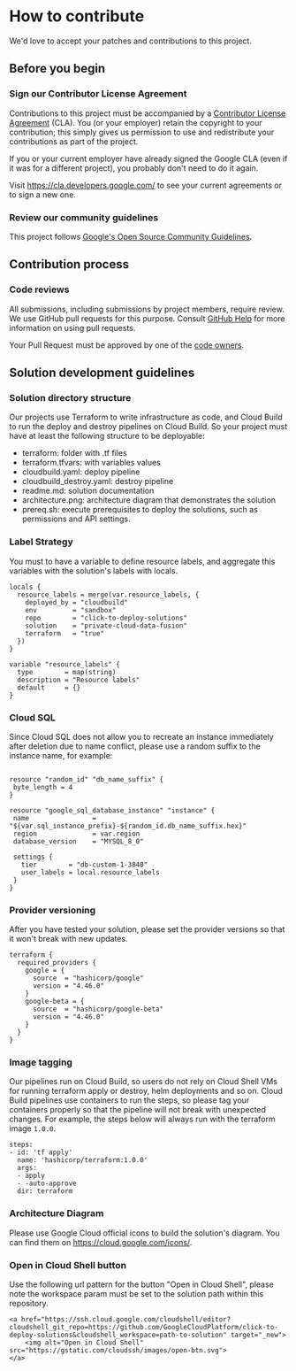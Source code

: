 # How to contribute

We'd love to accept your patches and contributions to this project.

## Before you begin

### Sign our Contributor License Agreement

Contributions to this project must be accompanied by a
[Contributor License Agreement](https://cla.developers.google.com/about) (CLA).
You (or your employer) retain the copyright to your contribution; this simply
gives us permission to use and redistribute your contributions as part of the
project.

If you or your current employer have already signed the Google CLA (even if it
was for a different project), you probably don't need to do it again.

Visit <https://cla.developers.google.com/> to see your current agreements or to
sign a new one.

### Review our community guidelines

This project follows
[Google's Open Source Community Guidelines](https://opensource.google/conduct/).

## Contribution process

### Code reviews

All submissions, including submissions by project members, require review. We
use GitHub pull requests for this purpose. Consult
[GitHub Help](https://help.github.com/articles/about-pull-requests/) for more
information on using pull requests.

Your Pull Request must be approved by one of the [code owners](CODEOWNERS).


## Solution development guidelines

### Solution directory structure
Our projects use Terraform to write infrastructure as code, and Cloud Build to run the deploy and destroy pipelines on Cloud Build. So your project must have at least the following structure to be deployable:
 * terraform: folder with .tf files
 * terraform.tfvars: with variables values
 * cloudbuild.yaml: deploy pipeline
 * cloudbuild_destroy.yaml: destroy pipeline
 * readme.md: solution documentation
 * architecture.png: architecture diagram that demonstrates the solution
 * prereq.sh: execute prerequisites to deploy the solutions, such as permissions and API settings.

### Label Strategy
You must to have a variable to define resource labels, and aggregate this variables with the solution's labels with locals.

```hcl
locals {
  resource_labels = merge(var.resource_labels, {
    deployed_by = "cloudbuild"
    env         = "sandbox"
    repo        = "click-to-deploy-solutions"
    solution    = "private-cloud-data-fusion"
    terraform   = "true"
  })
}

variable "resource_labels" {
  type        = map(string)
  description = "Resource labels"
  default     = {}
}
```

### Cloud SQL
Since Cloud SQL does not allow you to recreate an instance immediately after deletion due to name conflict, please use a random suffix to the instance name, for example:
```hcl

resource "random_id" "db_name_suffix" {
 byte_length = 4
}

resource "google_sql_database_instance" "instance" {
 name                = "${var.sql_instance_prefix}-${random_id.db_name_suffix.hex}"
 region              = var.region
 database_version    = "MYSQL_8_0"

 settings {
   tier        = "db-custom-1-3840"
   user_labels = local.resource_labels
 }
}
```

### Provider versioning
After you have tested your solution, please set the provider versions so that it won't break with new updates.
```hcl
terraform {
  required_providers {
    google = {
      source  = "hashicorp/google"
      version = "4.46.0"
    }
    google-beta = {
      source  = "hashicorp/google-beta"
      version = "4.46.0"
    }
  }
}
```

### Image tagging
Our pipelines run on Cloud Build, so users do not rely on Cloud Shell VMs for running terraform apply or destroy, helm deployments and so on. Cloud Build pipelines use containers to run the steps, so please tag your containers properly so that the pipeline will not break with unexpected changes.
For example, the steps below will always run with the terraform image `1.0.0`.

```
steps:
- id: 'tf apply'
  name: 'hashicorp/terraform:1.0.0'
  args: 
  - apply
  - -auto-approve
  dir: terraform
```

### Architecture Diagram

Please use Google Cloud official icons to build the solution's diagram. You can find them on https://cloud.google.com/icons/.

### Open in Cloud Shell button

Use the following url pattern for the button "Open in Cloud Shell", please note the workspace param must be set to the solution path within this repository.
```
<a href="https://ssh.cloud.google.com/cloudshell/editor?cloudshell_git_repo=https://github.com/GoogleCloudPlatform/click-to-deploy-solutions&cloudshell_workspace=path-to-solution" target="_new">
    <img alt="Open in Cloud Shell" src="https://gstatic.com/cloudssh/images/open-btn.svg">
</a>
```